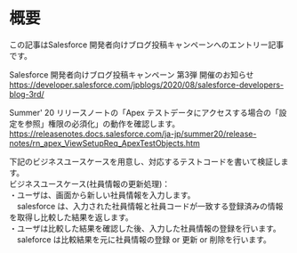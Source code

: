 # 概要
この記事はSalesforce 開発者向けブログ投稿キャンペーンへのエントリー記事です。  
  
Salesforce 開発者向けブログ投稿キャンペーン 第3弾 開催のお知らせ
https://developer.salesforce.com/jpblogs/2020/08/salesforce-developers-blog-3rd/

Summer' 20 リリースノートの「Apex テストデータにアクセスする場合の「設定を参照」権限の必須化」の動作を確認します。  
https://releasenotes.docs.salesforce.com/ja-jp/summer20/release-notes/rn_apex_ViewSetupReq_ApexTestObjects.htm

下記のビジネスユースケースを用意し、対応するテストコードを書いて検証します。  
ビジネスユースケース(社員情報の更新処理)：  
・ユーザは、画面から新しい社員情報を入力します。  
　salesforce は、入力された社員情報と社員コードが一致する登録済みの情報を取得し比較した結果を返します。  
・ユーザは比較した結果を確認した後、入力した社員情報の登録を行います。  
　saleforce は比較結果を元に社員情報の登録 or 更新 or 削除を行います。  
　
